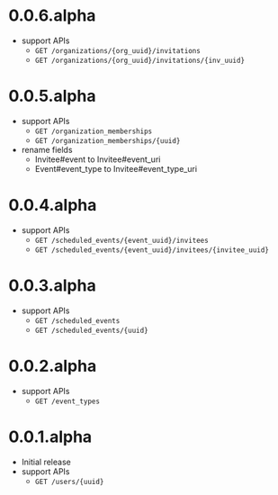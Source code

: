 # 0.0.6.alpha

- support APIs
  - `GET /organizations/{org_uuid}/invitations`
  - `GET /organizations/{org_uuid}/invitations/{inv_uuid}`

# 0.0.5.alpha

- support APIs
  - `GET /organization_memberships`
  - `GET /organization_memberships/{uuid}`
- rename fields
  - Invitee#event to Invitee#event_uri
  - Event#event_type to Invitee#event_type_uri

# 0.0.4.alpha

- support APIs
  - `GET /scheduled_events/{event_uuid}/invitees`
  - `GET /scheduled_events/{event_uuid}/invitees/{invitee_uuid}`

# 0.0.3.alpha

- support APIs
  - `GET /scheduled_events`
  - `GET /scheduled_events/{uuid}`

# 0.0.2.alpha

- support APIs
  - `GET /event_types`

# 0.0.1.alpha

- Initial release
- support APIs
  - `GET /users/{uuid}`
